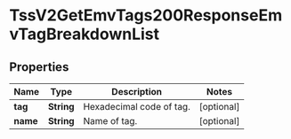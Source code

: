 
# TssV2GetEmvTags200ResponseEmvTagBreakdownList

## Properties
Name | Type | Description | Notes
------------ | ------------- | ------------- | -------------
**tag** | **String** | Hexadecimal code of tag.  |  [optional]
**name** | **String** | Name of tag.  |  [optional]



